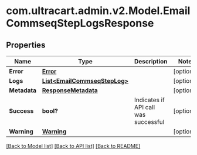 # com.ultracart.admin.v2.Model.EmailCommseqStepLogsResponse
## Properties

Name | Type | Description | Notes
------------ | ------------- | ------------- | -------------
**Error** | [**Error**](Error.md) |  | [optional] 
**Logs** | [**List&lt;EmailCommseqStepLog&gt;**](EmailCommseqStepLog.md) |  | [optional] 
**Metadata** | [**ResponseMetadata**](ResponseMetadata.md) |  | [optional] 
**Success** | **bool?** | Indicates if API call was successful | [optional] 
**Warning** | [**Warning**](Warning.md) |  | [optional] 


[[Back to Model list]](../README.md#documentation-for-models) [[Back to API list]](../README.md#documentation-for-api-endpoints) [[Back to README]](../README.md)

